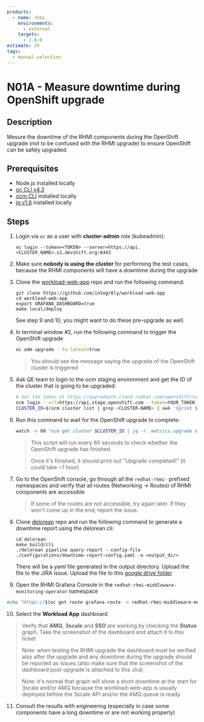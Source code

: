 ```yaml
---
products:
  - name: rhmi
    environments:
      - external
    targets:
      - 2.8.0
estimate: 2h
tags:
  - manual-selection
---
```


# N01A - Measure downtime during OpenShift upgrade

## Description

Mesure the downtime of the RHMI components during the OpenShift upgrade (not to be confused with the RHMI upgrade) to ensure OpenShift can be safely upgraded.

## Prerequisites

- Node.js installed locally
- [oc CLI v4.3](https://docs.openshift.com/container-platform/3.6/cli_reference/get_started_cli.html#installing-the-cli)
- [ocm CLI](https://github.com/openshift-online/ocm-cli/releases) installed locally
- [jq v1.6](https://github.com/stedolan/jq/releases) installed locally

## Steps

1. Login via `oc` as a user with **cluster-admin** role (kubeadmin):

   ```
   oc login --token=<TOKEN> --server=https://api.<CLUSTER_NAME>.s1.devshift.org:6443
   ```

2. Make sure **nobody is using the cluster** for performing the test cases, because the RHMI components will have a downtime during the upgrade

3. Clone the [workload-web-app](https://github.com/integr8ly/workload-web-app) repo and run the following command:

   ```
   git clone https://github.com/integr8ly/workload-web-app
   cd workload-web-app
   export GRAFANA_DASHBOARD=true
   make local/deploy
   ```

   See step 9 and 10, you might want to do these pre-upgrade as well.

4. In terminal window #2, run the following command to trigger the OpenShift upgrade

   ```bash
   oc adm upgrade --to-latest=true
   ```

   > You should see the message saying the upgrade of the OpenShift cluster is triggered

5. Ask QE team to login to the ocm staging environment and get the ID of the cluster that is going to be upgraded:

   ```bash
   # Get the token at https://qaprodauth.cloud.redhat.com/openshift/token
   ocm login --url=https://api.stage.openshift.com --token=YOUR_TOKEN
   CLUSTER_ID=$(ocm cluster list | grep <CLUSTER-NAME> | awk '{print $1}')
   ```

6. Run this command to wait for the OpenShift upgrade to complete:

   ```bash
   watch -n 60 "ocm get cluster $CLUSTER_ID | jq -r .metrics.upgrade.state | grep -q completed && echo 'Upgrade completed\!'"
   ```

   > This script will run every 60 seconds to check whether the OpenShift upgrade has finished
   >
   > Once it's finished, it should print out "Upgrade completed!" (it could take ~1 hour)

7. Go to the OpenShift console, go through all the `redhat-rhmi-` prefixed namespaces and verify that all routes (Networking -> Routes) of RHMI components are accessible

   > If some of the routes are not accessible, try again later. If they won't come up in the end, report the issue.

8. Clone [delorean](https://github.com/integr8ly/delorean) repo and run the following command to generate a downtime report using the delorean cli:

   ```
   cd delorean
   make build/cli
   ./delorean pipeline query-report --config-file ./configurations/downtime-report-config.yaml -o <output_dir>
   ```

   There will be a yaml file generated in the output directory. Upload the file to the JIRA issue. Upload the file to this [google drive folder](https://drive.google.com/drive/folders/10Gn8fMiZGgW_34kHlC2n1qigdfJytCpx?usp=sharing)

9. Open the RHMI Grafana Console in the `redhat-rhmi-middleware-monitoring-operator` namespace

```bash
echo "https://$(oc get route grafana-route -n redhat-rhmi-middleware-monitoring-operator -o=jsonpath='{.spec.host}')"
```

10. Select the **Workload App** dashboard

> Verify that **AMQ**, **3scale** and **SSO** are working by checking the **Status** graph.
> Take the screenshot of the dashboard and attach it to this ticket
>
> Note: when testing the RHMI upgrade the dashboard must be verified also after the upgrade and any downtime during the upgrade should be reported as issues (also make sure that the screenshot of the dashboard post-upgrade is attached to this Jira)
>
> Note: it's normal that graph will show a short downtime at the start for 3scale and/or AMQ because the workload-web-app is usually deployed before the 3scale API and/or the AMQ queue is ready

11. Consult the results with engineering (especially in case some components have a long downtime or are not working properly)

